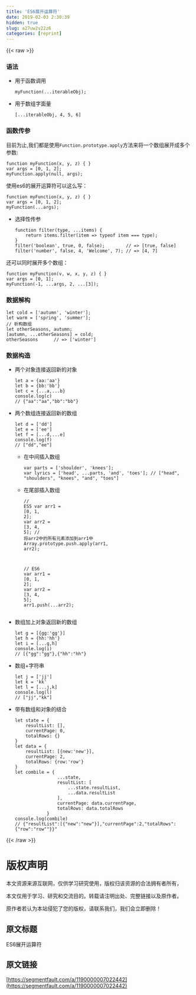 ```yaml
---
title: 'ES6展开运算符' 
date: 2019-02-03 2:30:39
hidden: true
slug: a27uw2v22z6
categories: [reprint]
---
```


{{< raw >}}

                    
<h3 id="articleHeader0">语法</h3>
<ul>
<li>
<p>用于函数调用</p>
<div class="widget-codetool" style="display:none;">
      <div class="widget-codetool--inner">
      <span class="selectCode code-tool" data-toggle="tooltip" data-placement="top" title="" data-original-title="全选"></span>
      <span type="button" class="copyCode code-tool" data-toggle="tooltip" data-placement="top" data-clipboard-text="myFunction(...iterableObj);" title="" data-original-title="复制"></span>
      <span type="button" class="saveToNote code-tool" data-toggle="tooltip" data-placement="top" title="" data-original-title="放进笔记"></span>
      </div>
      </div><pre class="javascript hljs"><code class="javascript" style="word-break: break-word; white-space: initial;">myFunction(...iterableObj);</code></pre>
</li>
<li>
<p>用于数组字面量</p>
<div class="widget-codetool" style="display:none;">
      <div class="widget-codetool--inner">
      <span class="selectCode code-tool" data-toggle="tooltip" data-placement="top" title="" data-original-title="全选"></span>
      <span type="button" class="copyCode code-tool" data-toggle="tooltip" data-placement="top" data-clipboard-text="[...iterableObj, 4, 5, 6]" title="" data-original-title="复制"></span>
      <span type="button" class="saveToNote code-tool" data-toggle="tooltip" data-placement="top" title="" data-original-title="放进笔记"></span>
      </div>
      </div><pre class="javascript hljs"><code class="javascript" style="word-break: break-word; white-space: initial;">[...iterableObj, <span class="hljs-number">4</span>, <span class="hljs-number">5</span>, <span class="hljs-number">6</span>]</code></pre>
</li>
</ul>
<h3 id="articleHeader1">函数传参</h3>
<p>目前为止,我们都是使用<code>Function.prototype.apply</code>方法来将一个数组展开成多个参数:</p>
<div class="widget-codetool" style="display:none;">
      <div class="widget-codetool--inner">
      <span class="selectCode code-tool" data-toggle="tooltip" data-placement="top" title="" data-original-title="全选"></span>
      <span type="button" class="copyCode code-tool" data-toggle="tooltip" data-placement="top" data-clipboard-text="function myFunction(x, y, z) { }
var args = [0, 1, 2];
myFunction.apply(null, args);" title="" data-original-title="复制"></span>
      <span type="button" class="saveToNote code-tool" data-toggle="tooltip" data-placement="top" title="" data-original-title="放进笔记"></span>
      </div>
      </div><pre class="javascript hljs"><code class="javascript"><span class="hljs-function"><span class="hljs-keyword">function</span> <span class="hljs-title">myFunction</span>(<span class="hljs-params">x, y, z</span>) </span>{ }
<span class="hljs-keyword">var</span> args = [<span class="hljs-number">0</span>, <span class="hljs-number">1</span>, <span class="hljs-number">2</span>];
myFunction.apply(<span class="hljs-literal">null</span>, args);</code></pre>
<p>使用es6的展开运算符可以这么写：</p>
<div class="widget-codetool" style="display:none;">
      <div class="widget-codetool--inner">
      <span class="selectCode code-tool" data-toggle="tooltip" data-placement="top" title="" data-original-title="全选"></span>
      <span type="button" class="copyCode code-tool" data-toggle="tooltip" data-placement="top" data-clipboard-text="function myFunction(x, y, z) { }
var args = [0, 1, 2];
myFunction(...args);" title="" data-original-title="复制"></span>
      <span type="button" class="saveToNote code-tool" data-toggle="tooltip" data-placement="top" title="" data-original-title="放进笔记"></span>
      </div>
      </div><pre class="javascript hljs"><code class="javascript"><span class="hljs-function"><span class="hljs-keyword">function</span> <span class="hljs-title">myFunction</span>(<span class="hljs-params">x, y, z</span>) </span>{ }
<span class="hljs-keyword">var</span> args = [<span class="hljs-number">0</span>, <span class="hljs-number">1</span>, <span class="hljs-number">2</span>];
myFunction(...args);</code></pre>
<ul><li>
<p>选择性传参</p>
<div class="widget-codetool" style="display:none;">
      <div class="widget-codetool--inner">
      <span class="selectCode code-tool" data-toggle="tooltip" data-placement="top" title="" data-original-title="全选"></span>
      <span type="button" class="copyCode code-tool" data-toggle="tooltip" data-placement="top" data-clipboard-text="function filter(type, ...items) {
    return items.filter(item => typeof item === type);
}
filter('boolean', true, 0, false);        // => [true, false]
filter('number', false, 4, 'Welcome', 7); // => [4, 7]" title="" data-original-title="复制"></span>
      <span type="button" class="saveToNote code-tool" data-toggle="tooltip" data-placement="top" title="" data-original-title="放进笔记"></span>
      </div>
      </div><pre class="javascript hljs"><code class="javascript"><span class="hljs-function"><span class="hljs-keyword">function</span> <span class="hljs-title">filter</span>(<span class="hljs-params">type, ...items</span>) </span>{
    <span class="hljs-keyword">return</span> items.filter(<span class="hljs-function"><span class="hljs-params">item</span> =&gt;</span> <span class="hljs-keyword">typeof</span> item === type);
}
filter(<span class="hljs-string">'boolean'</span>, <span class="hljs-literal">true</span>, <span class="hljs-number">0</span>, <span class="hljs-literal">false</span>);        <span class="hljs-comment">// =&gt; [true, false]</span>
filter(<span class="hljs-string">'number'</span>, <span class="hljs-literal">false</span>, <span class="hljs-number">4</span>, <span class="hljs-string">'Welcome'</span>, <span class="hljs-number">7</span>); <span class="hljs-comment">// =&gt; [4, 7]</span></code></pre>
</li></ul>
<p>还可以同时展开多个数组：</p>
<div class="widget-codetool" style="display:none;">
      <div class="widget-codetool--inner">
      <span class="selectCode code-tool" data-toggle="tooltip" data-placement="top" title="" data-original-title="全选"></span>
      <span type="button" class="copyCode code-tool" data-toggle="tooltip" data-placement="top" data-clipboard-text="function myFunction(v, w, x, y, z) { }
var args = [0, 1];
myFunction(-1, ...args, 2, ...[3]);" title="" data-original-title="复制"></span>
      <span type="button" class="saveToNote code-tool" data-toggle="tooltip" data-placement="top" title="" data-original-title="放进笔记"></span>
      </div>
      </div><pre class="javascript hljs"><code class="javascript"><span class="hljs-function"><span class="hljs-keyword">function</span> <span class="hljs-title">myFunction</span>(<span class="hljs-params">v, w, x, y, z</span>) </span>{ }
<span class="hljs-keyword">var</span> args = [<span class="hljs-number">0</span>, <span class="hljs-number">1</span>];
myFunction(<span class="hljs-number">-1</span>, ...args, <span class="hljs-number">2</span>, ...[<span class="hljs-number">3</span>]);</code></pre>
<h3 id="articleHeader2">数据解构</h3>
<div class="widget-codetool" style="display:none;">
      <div class="widget-codetool--inner">
      <span class="selectCode code-tool" data-toggle="tooltip" data-placement="top" title="" data-original-title="全选"></span>
      <span type="button" class="copyCode code-tool" data-toggle="tooltip" data-placement="top" data-clipboard-text="let cold = ['autumn', 'winter'];
let warm = ['spring', 'summer'];
// 析构数组
let otherSeasons, autumn;
[autumn, ...otherSeasons] = cold;
otherSeasons      // => ['winter']" title="" data-original-title="复制"></span>
      <span type="button" class="saveToNote code-tool" data-toggle="tooltip" data-placement="top" title="" data-original-title="放进笔记"></span>
      </div>
      </div><pre class="javascript hljs"><code class="javascript"><span class="hljs-keyword">let</span> cold = [<span class="hljs-string">'autumn'</span>, <span class="hljs-string">'winter'</span>];
<span class="hljs-keyword">let</span> warm = [<span class="hljs-string">'spring'</span>, <span class="hljs-string">'summer'</span>];
<span class="hljs-comment">// 析构数组</span>
<span class="hljs-keyword">let</span> otherSeasons, autumn;
[autumn, ...otherSeasons] = cold;
otherSeasons      <span class="hljs-comment">// =&gt; ['winter']</span></code></pre>
<h3 id="articleHeader3">数据构造</h3>
<ul>
<li>
<p>两个对象连接返回新的对象</p>
<div class="widget-codetool" style="display:none;">
      <div class="widget-codetool--inner">
      <span class="selectCode code-tool" data-toggle="tooltip" data-placement="top" title="" data-original-title="全选"></span>
      <span type="button" class="copyCode code-tool" data-toggle="tooltip" data-placement="top" data-clipboard-text="let a = {aa:'aa'}
let b = {bb:'bb'}
let c = {...a,...b}
console.log(c)
// {&quot;aa&quot;:&quot;aa&quot;,&quot;bb&quot;:&quot;bb&quot;}" title="" data-original-title="复制"></span>
      <span type="button" class="saveToNote code-tool" data-toggle="tooltip" data-placement="top" title="" data-original-title="放进笔记"></span>
      </div>
      </div><pre class="javascript hljs"><code class="javascript"><span class="hljs-keyword">let</span> a = {<span class="hljs-attr">aa</span>:<span class="hljs-string">'aa'</span>}
<span class="hljs-keyword">let</span> b = {<span class="hljs-attr">bb</span>:<span class="hljs-string">'bb'</span>}
<span class="hljs-keyword">let</span> c = {...a,...b}
<span class="hljs-built_in">console</span>.log(c)
<span class="hljs-comment">// {"aa":"aa","bb":"bb"}</span></code></pre>
</li>
<li>
<p>两个数组连接返回新的数组</p>
<div class="widget-codetool" style="display:none;">
      <div class="widget-codetool--inner">
      <span class="selectCode code-tool" data-toggle="tooltip" data-placement="top" title="" data-original-title="全选"></span>
      <span type="button" class="copyCode code-tool" data-toggle="tooltip" data-placement="top" data-clipboard-text="let d = ['dd']
let e = ['ee']
let f = [...d,...e]
console.log(f)
// [&quot;dd&quot;,&quot;ee&quot;]" title="" data-original-title="复制"></span>
      <span type="button" class="saveToNote code-tool" data-toggle="tooltip" data-placement="top" title="" data-original-title="放进笔记"></span>
      </div>
      </div><pre class="javascript hljs"><code class="javascript"><span class="hljs-keyword">let</span> d = [<span class="hljs-string">'dd'</span>]
<span class="hljs-keyword">let</span> e = [<span class="hljs-string">'ee'</span>]
<span class="hljs-keyword">let</span> f = [...d,...e]
<span class="hljs-built_in">console</span>.log(f)
<span class="hljs-comment">// ["dd","ee"]</span></code></pre>
<ul>
<li>
<p>在中间插入数组</p>
<div class="widget-codetool" style="display:none;">
      <div class="widget-codetool--inner">
      <span class="selectCode code-tool" data-toggle="tooltip" data-placement="top" title="" data-original-title="全选"></span>
      <span type="button" class="copyCode code-tool" data-toggle="tooltip" data-placement="top" data-clipboard-text="var parts = ['shoulder', 'knees'];
var lyrics = ['head', ...parts, 'and', 'toes']; // [&quot;head&quot;, &quot;shoulders&quot;, &quot;knees&quot;, &quot;and&quot;, &quot;toes&quot;]" title="" data-original-title="复制"></span>
      <span type="button" class="saveToNote code-tool" data-toggle="tooltip" data-placement="top" title="" data-original-title="放进笔记"></span>
      </div>
      </div><pre class="javascript hljs"><code class="javascript"><span class="hljs-keyword">var</span> parts = [<span class="hljs-string">'shoulder'</span>, <span class="hljs-string">'knees'</span>];
<span class="hljs-keyword">var</span> lyrics = [<span class="hljs-string">'head'</span>, ...parts, <span class="hljs-string">'and'</span>, <span class="hljs-string">'toes'</span>]; <span class="hljs-comment">// ["head", "shoulders", "knees", "and", "toes"]</span></code></pre>
</li>
<li>
<p>在尾部插入数组</p>
<div class="widget-codetool" style="display:none;">
      <div class="widget-codetool--inner">
      <span class="selectCode code-tool" data-toggle="tooltip" data-placement="top" title="" data-original-title="全选"></span>
      <span type="button" class="copyCode code-tool" data-toggle="tooltip" data-placement="top" data-clipboard-text="// ES5
var arr1 = [0, 1, 2];
var arr2 = [3, 4, 5];
// 将arr2中的所有元素添加到arr1中
Array.prototype.push.apply(arr1, arr2);

// ES6
var arr1 = [0, 1, 2];
var arr2 = [3, 4, 5];
arr1.push(...arr2);" title="" data-original-title="复制"></span>
      <span type="button" class="saveToNote code-tool" data-toggle="tooltip" data-placement="top" title="" data-original-title="放进笔记"></span>
      </div>
      </div><pre class="javascript hljs"><code class="javascript"><span class="hljs-comment">// ES5</span>
<span class="hljs-keyword">var</span> arr1 = [<span class="hljs-number">0</span>, <span class="hljs-number">1</span>, <span class="hljs-number">2</span>];
<span class="hljs-keyword">var</span> arr2 = [<span class="hljs-number">3</span>, <span class="hljs-number">4</span>, <span class="hljs-number">5</span>];
<span class="hljs-comment">// 将arr2中的所有元素添加到arr1中</span>
<span class="hljs-built_in">Array</span>.prototype.push.apply(arr1, arr2);

<span class="hljs-comment">// ES6</span>
<span class="hljs-keyword">var</span> arr1 = [<span class="hljs-number">0</span>, <span class="hljs-number">1</span>, <span class="hljs-number">2</span>];
<span class="hljs-keyword">var</span> arr2 = [<span class="hljs-number">3</span>, <span class="hljs-number">4</span>, <span class="hljs-number">5</span>];
arr1.push(...arr2);</code></pre>
</li>
</ul>
</li>
<li>
<p>数组加上对象返回新的数组</p>
<div class="widget-codetool" style="display:none;">
      <div class="widget-codetool--inner">
      <span class="selectCode code-tool" data-toggle="tooltip" data-placement="top" title="" data-original-title="全选"></span>
      <span type="button" class="copyCode code-tool" data-toggle="tooltip" data-placement="top" data-clipboard-text="let g = [{gg:'gg'}]
let h = {hh:'hh'}
let i = [...g,h]
console.log(i)
// [{&quot;gg&quot;:&quot;gg&quot;},{&quot;hh&quot;:&quot;hh&quot;}" title="" data-original-title="复制"></span>
      <span type="button" class="saveToNote code-tool" data-toggle="tooltip" data-placement="top" title="" data-original-title="放进笔记"></span>
      </div>
      </div><pre class="javascript hljs"><code class="javascript"><span class="hljs-keyword">let</span> g = [{<span class="hljs-attr">gg</span>:<span class="hljs-string">'gg'</span>}]
<span class="hljs-keyword">let</span> h = {<span class="hljs-attr">hh</span>:<span class="hljs-string">'hh'</span>}
<span class="hljs-keyword">let</span> i = [...g,h]
<span class="hljs-built_in">console</span>.log(i)
<span class="hljs-comment">// [{"gg":"gg"},{"hh":"hh"}</span></code></pre>
</li>
<li>
<p>数组+字符串</p>
<div class="widget-codetool" style="display:none;">
      <div class="widget-codetool--inner">
      <span class="selectCode code-tool" data-toggle="tooltip" data-placement="top" title="" data-original-title="全选"></span>
      <span type="button" class="copyCode code-tool" data-toggle="tooltip" data-placement="top" data-clipboard-text="let j = ['jj']
let k = 'kk'
let l = [...j,k]
console.log(l)
// [&quot;jj&quot;,&quot;kk&quot;]" title="" data-original-title="复制"></span>
      <span type="button" class="saveToNote code-tool" data-toggle="tooltip" data-placement="top" title="" data-original-title="放进笔记"></span>
      </div>
      </div><pre class="javascript hljs"><code class="javascript"><span class="hljs-keyword">let</span> j = [<span class="hljs-string">'jj'</span>]
<span class="hljs-keyword">let</span> k = <span class="hljs-string">'kk'</span>
<span class="hljs-keyword">let</span> l = [...j,k]
<span class="hljs-built_in">console</span>.log(l)
<span class="hljs-comment">// ["jj","kk"]</span></code></pre>
</li>
<li>
<p>带有数组和对象的结合</p>
<div class="widget-codetool" style="display:none;">
      <div class="widget-codetool--inner">
      <span class="selectCode code-tool" data-toggle="tooltip" data-placement="top" title="" data-original-title="全选"></span>
      <span type="button" class="copyCode code-tool" data-toggle="tooltip" data-placement="top" data-clipboard-text="let state = {
    resultList: [],
    currentPage: 0,
    totalRows: {}
}
let data = {
    resultList: [{new:'new'}],
    currentPage: 2,
    totalRows: {row:'row'}
}
let combile = {
                ...state,
                resultList: [
                    ...state.resultList,
                    ...data.resultList
                ],
                currentPage: data.currentPage,
                totalRows: data.totalRows
            }
console.log(combile)
// {&quot;resultList&quot;:[{&quot;new&quot;:&quot;new&quot;}],&quot;currentPage&quot;:2,&quot;totalRows&quot;:{&quot;row&quot;:&quot;row&quot;"}}"" title="" data-original-title="复制"></span>
      <span type="button" class="saveToNote code-tool" data-toggle="tooltip" data-placement="top" title="" data-original-title="放进笔记"></span>
      </div>
      </div><pre class="javascript hljs"><code class="javascript"><span class="hljs-keyword">let</span> state = {
    <span class="hljs-attr">resultList</span>: [],
    <span class="hljs-attr">currentPage</span>: <span class="hljs-number">0</span>,
    <span class="hljs-attr">totalRows</span>: {}
}
<span class="hljs-keyword">let</span> data = {
    <span class="hljs-attr">resultList</span>: [{<span class="hljs-attr">new</span>:<span class="hljs-string">'new'</span>}],
    <span class="hljs-attr">currentPage</span>: <span class="hljs-number">2</span>,
    <span class="hljs-attr">totalRows</span>: {<span class="hljs-attr">row</span>:<span class="hljs-string">'row'</span>}
}
<span class="hljs-keyword">let</span> combile = {
                ...state,
                <span class="hljs-attr">resultList</span>: [
                    ...state.resultList,
                    ...data.resultList
                ],
                <span class="hljs-attr">currentPage</span>: data.currentPage,
                <span class="hljs-attr">totalRows</span>: data.totalRows
            }
<span class="hljs-built_in">console</span>.log(combile)
<span class="hljs-comment">// {"resultList":[{"new":"new"}],"currentPage":2,"totalRows":{"row":"row""}}"</span></code></pre>
</li>
</ul>

                
{{< /raw >}}

# 版权声明
本文资源来源互联网，仅供学习研究使用，版权归该资源的合法拥有者所有，

本文仅用于学习、研究和交流目的。转载请注明出处、完整链接以及原作者。

原作者若认为本站侵犯了您的版权，请联系我们，我们会立即删除！

## 原文标题
ES6展开运算符

## 原文链接
[https://segmentfault.com/a/1190000007022442](https://segmentfault.com/a/1190000007022442)

